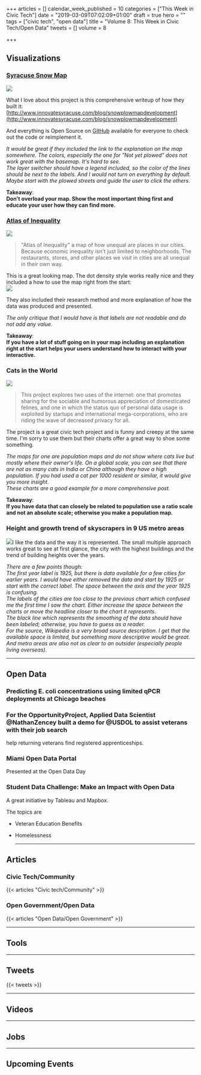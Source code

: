 +++
articles = []
calendar_week_published = 10
categories = ["This Week in Civic Tech"]
date = "2019-03-09T07:02:09+01:00"
draft = true
hero = ""
tags = ["civic tech", "open data"]
title = "Volume 8: This Week in Civic Tech/Open Data"
tweets = []
volume = 8

+++
## Visualizations

### [Syracuse Snow Map](https://cityofsyracuse.github.io/snowmap/snowmap/snowplow_map.html)

![](https://res.cloudinary.com/civicvision/image/upload/v1552111402/Volume%208/syracuse-snow-map.png)

What I love about this project is this comprehensive writeup of how they built it: [http://www.innovatesyracuse.com/blog/snowplowmapdevelopment](http://www.innovatesyracuse.com/blog/snowplowmapdevelopment)

And everything is Open Source on [GitHub](https://github.com/CityofSyracuse/snowmap) available for everyone to check out the code or reimplement it.

_It would be great if they included the link to the explanation on the map somewhere. The colors, especially the one for "Not yet plowed" does not work great with the basemap. It's hard to see.  
The layer switcher should have a legend included, so the color of the lines should be next to the labels. And I would not turn on everything by default. Maybe start with the plowed streets and guide the user to click the others._

**Takeaway**:  
**Don't overload your map. Show the most important thing first and educate your user how they can find more.**

### [Atlas of Inequality](https://inequality.media.mit.edu)

![](https://res.cloudinary.com/civicvision/image/upload/v1552112269/Volume%208/atlas-of-inequality.png)

> "Atlas of Inequality" a map of how unequal are places in our cities. Because economic inequality isn't just limited to neighborhoods. The restaurants, stores, and other places we visit in cities are all unequal in their own way.

This is a great looking map. The dot density style works really nice and they included a how to use the map right from the start:  
![](https://res.cloudinary.com/civicvision/image/upload/v1552113573/Volume%208/atlast-of-inequality-explanation.png)

They also included their research method and more explanation of how the data was produced and presented.

_The only critique that I would have is that labels are not readable and do not add any value._

**Takeaway**:  
**If you have a lot of stuff going on in your map including an explanation right at the start helps your users understand how to interact with your interactive.**

### Cats in the World

![](https://res.cloudinary.com/civicvision/image/upload/v1552227793/Volume%208/cats-in-the-world.png)

> This project explores two uses of the internet: one that promotes sharing for the sociable and humorous appreciation of domesticated felines, and one in which the status quo of personal data usage is exploited by startups and international mega-corporations, who are riding the wave of decreased privacy for all.

The project is a great civic tech project and is funny and creepy at the same time. I'm sorry to use them but their charts offer a great way to shoe some something.

_The maps for one are population maps and do not show where cats live but mostly where their owner's life. On a global scale, you can see that there are not as many cats in India or China although they have a high population. If you had used a cat per 1000 resident or similar, it would give you more insight.  
These charts are a good example for a more comprehensive post._ 

**Takeaway**:  
**If you have data that can closely be related to population use a ratio scale and not an absolute scale; otherwise you make a population map.**

### Height and growth trend of skyscrapers in 9 US metro areas

![](https://res.cloudinary.com/civicvision/image/upload/v1552214548/Volume%208/building-height-us-metros.jpg)I like the data and the way it is represented. The small multiple approach works great to see at first glance, the city with the highest buildings and the trend of building heights over the years.

_There are a few points though:   
The first year label is 1925, but there is data available for a few cities for earlier years. I would have either removed the data and start by 1925 or start with the correct label. The space between the axis and the year 1925 is confusing.   
The labels of the cities are too close to the previous chart which confused me the first time I saw the chart. Either increase the space between the charts or move the headline closer to the chart it represents.   
The black line which represents the smoothing of the data should have been labeled; otherwise, you have to guess as a reader.   
For the source, Wikipedia is a very broad source description. I get that the available space is limited, but something more descriptive would be great. And metro areas are also not as clear to an outsider (especially people living overseas)._

<hr />

## Open Data

### Predicting E. coli concentrations using limited qPCR deployments at Chicago beaches

### For the OpportunityProject, Applied Data Scientist @NathanZencey built a demo for @USDOL to assist veterans with their job search

help returning veterans find registered apprenticeships.

### Miami Open Data Portal

Presented at the Open Data Day 

### Student Data Challenge: Make an Impact with Open Data

A great initiative by Tableau and Mapbox. 

The topics are

* Veteran Education Benefits
* Homelessness

  <hr />

## Articles

### Civic Tech/Community

{{< articles "Civic tech/Community" >}}

### Open Government/Open Data

{{< articles "Open Data/Open Government" >}}
<hr />

## Tools

<hr />

## Tweets

{{< tweets >}}
<hr />

## Videos

<hr />

## Jobs

<hr />

## Upcoming Events